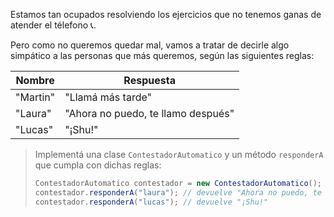 Estamos tan ocupados resolviendo los ejercicios que no tenemos ganas de atender el télefono :telephone_receiver:.

Pero como no queremos quedar mal, vamos a tratar de decirle algo simpático a las personas que más queremos, según las siguientes reglas:

<table class="table table-bordered table-striped">
  <thead>
    <tr>
      <th>Nombre</th>
      <th>Respuesta</th>
    </tr>
  </thead>
  <tbody>
    <tr>
      <td>"Martin"</td>
      <td>"Llamá más tarde"</td>
    </tr>
    <tr>
      <td>"Laura"</td>
      <td>"Ahora no puedo, te llamo después"</td>
    </tr>
    <tr>
      <td>"Lucas"</td>
      <td>"¡Shu!"</td>
    </tr>
  </tbody>
</table>

> Implementá una clase `ContestadorAutomatico` y un método `responderA` que cumpla con dichas reglas: 
> 
> ```java
> ContestadorAutomatico contestador = new ContestadorAutomatico();
> contestador.responderA("laura"); // devuelve "Ahora no puedo, te llamo después"
> contestador.responderA("lucas"); // devuelve "¡Shu!"
> ```
> 
